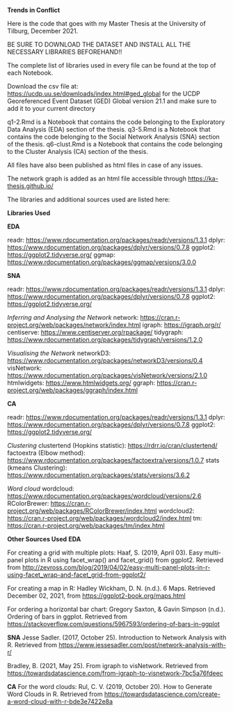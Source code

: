 **Trends in Conflict**

Here is the code that goes with my Master Thesis at the University of Tilburg, December 2021.

BE SURE TO DOWNLOAD THE DATASET AND INSTALL ALL THE NECESSARY LIBRARIES BEFOREHAND!!

The complete list of libraries used in every file can be found at the top of each Notebook.

Download the csv file at: https://ucdp.uu.se/downloads/index.html#ged_global for the UCDP Georeferenced Event Dataset (GED) Global version 21.1 and make sure to add it to your current directory

q1-2.Rmd is a Notebook that contains the code belonging to the Exploratory Data Analysis (EDA) section of the thesis.
q3-5.Rmd is a Notebook that contains the code belonging to the Social Network Analysis (SNA) section of the thesis.
q6-clust.Rmd is a Notebook that contains the code belonging to the Cluster Analysis (CA) section of the thesis.

All files have also been published as html files in case of any issues.

The network graph is added as an html file accessible through https://ka-thesis.github.io/




The libraries and additional sources used are listed here:

**Libraries Used**

**EDA**

readr: https://www.rdocumentation.org/packages/readr/versions/1.3.1 
dplyr: https://www.rdocumentation.org/packages/dplyr/versions/0.7.8 
ggplot2: https://ggplot2.tidyverse.org/ 
ggmap: https://www.rdocumentation.org/packages/ggmap/versions/3.0.0

**SNA**

readr: https://www.rdocumentation.org/packages/readr/versions/1.3.1 
dplyr: https://www.rdocumentation.org/packages/dplyr/versions/0.7.8 
ggplot2: https://ggplot2.tidyverse.org/

_Inferring and Analysing the Network_
network: https://cran.r-project.org/web/packages/network/index.html 
igraph: https://igraph.org/r/ 
centiserve: https://www.centiserver.org/rpackage/ tidygraph: https://www.rdocumentation.org/packages/tidygraph/versions/1.2.0

_Visualising the Network_
networkD3: https://www.rdocumentation.org/packages/networkD3/versions/0.4 
visNetwork: https://www.rdocumentation.org/packages/visNetwork/versions/2.1.0 
htmlwidgets: https://www.htmlwidgets.org/ 
ggraph: https://cran.r-project.org/web/packages/ggraph/index.html

**CA**

readr: https://www.rdocumentation.org/packages/readr/versions/1.3.1 
dplyr: https://www.rdocumentation.org/packages/dplyr/versions/0.7.8 
ggplot2: https://ggplot2.tidyverse.org/

_Clustering_
clustertend (Hopkins statistic): https://rdrr.io/cran/clustertend/ 
factoextra (Elbow method): https://www.rdocumentation.org/packages/factoextra/versions/1.0.7 
stats (kmeans Clustering): https://www.rdocumentation.org/packages/stats/versions/3.6.2

_Word cloud_
wordcloud: https://www.rdocumentation.org/packages/wordcloud/versions/2.6 
RColorBrewer: https://cran.r-project.org/web/packages/RColorBrewer/index.html 
wordcloud2: https://cran.r-project.org/web/packages/wordcloud2/index.html 
tm: https://cran.r-project.org/web/packages/tm/index.html

**Other Sources Used**
**EDA**

For creating a grid with multiple plots:
Haaf, S. (2019, April 03). Easy multi-panel plots in R using facet_wrap() and facet_grid() from ggplot2. Retrieved from http://zevross.com/blog/2019/04/02/easy-multi-panel-plots-in-r-using-facet_wrap-and-facet_grid-from-ggplot2/

For creating a map in R:
Hadley Wickham, D. N. (n.d.). 6 Maps. Retrieved December 02, 2021, from https://ggplot2-book.org/maps.html

For ordering a horizontal bar chart:
Gregory Saxton, & Gavin Simpson (n.d.). Ordering of bars in ggplot. Retrieved from https://stackoverflow.com/questions/5967593/ordering-of-bars-in-ggplot

**SNA**
Jesse Sadler. (2017, October 25). Introduction to Network Analysis with R. Retrieved from https://www.jessesadler.com/post/network-analysis-with-r/

Bradley, B. (2021, May 25). From igraph to visNetwork. Retrieved from https://towardsdatascience.com/from-igraph-to-visnetwork-7bc5a76fdeec

**CA**
For the word clouds:
Rul, C. V. (2019, October 20). How to Generate Word Clouds in R. Retrieved from https://towardsdatascience.com/create-a-word-cloud-with-r-bde3e7422e8a
